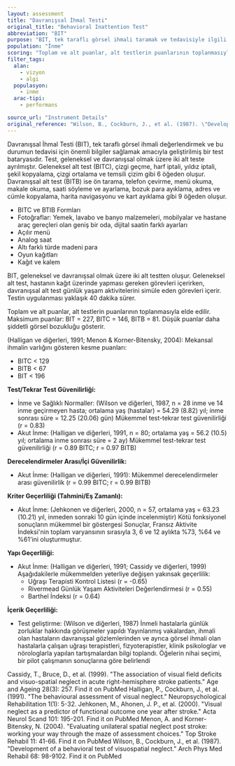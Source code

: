 ```yaml
---
layout: assessment
title: "Davranışsal İhmal Testi"
original_title: "Behavioral Inattention Test"
abbreviation: "BIT"
purpose: "BIT, tek taraflı görsel ihmali taramak ve tedavisiyle ilgili bilgi sağlamak için tasarlanmış kapsamlı bir bataryadır."
population: "İnme"
scoring: "Toplam ve alt puanlar, alt testlerin puanlarının toplanmasıyla elde edilir. Maksimum puanlar: BIT = 227, BITC = 146, BITB = 81. Düşük puanlar daha şiddetli görsel bozukluğu gösterir."
filter_tags:
  alan:
    - vizyon
    - algi
  populasyon:
    - inme
  arac-tipi:
    - performans

source_url: "Instrument Details"
original_reference: "Wilson, B., Cockburn, J., et al. (1987). \"Development of a behavioral test of visuospatial neglect.\" Arch Phys Med Rehabil 68: 98-9102."
---
```






Davranışsal İhmal Testi (BIT), tek taraflı görsel ihmali değerlendirmek ve bu durumun tedavisi için önemli bilgiler sağlamak amacıyla geliştirilmiş bir test bataryasıdır. Test, geleneksel ve davranışsal olmak üzere iki alt teste ayrılmıştır. Geleneksel alt test (BITC), çizgi geçme, harf iptali, yıldız iptali, şekil kopyalama, çizgi ortalama ve temsili çizim gibi 6 öğeden oluşur. Davranışsal alt test (BITB) ise ön tarama, telefon çevirme, menü okuma, makale okuma, saati söyleme ve ayarlama, bozuk para ayıklama, adres ve cümle kopyalama, harita navigasyonu ve kart ayıklama gibi 9 öğeden oluşur.


*   BITC ve BTIB Formları
*   Fotoğraflar: Yemek, lavabo ve banyo malzemeleri, mobilyalar ve hastane araç gereçleri olan geniş bir oda, dijital saatin farklı ayarları
*   Açılır menü
*   Analog saat
*   Altı farklı türde madeni para
*   Oyun kağıtları
*   Kağıt ve kalem


BIT, geleneksel ve davranışsal olmak üzere iki alt testten oluşur. Geleneksel alt test, hastanın kağıt üzerinde yapması gereken görevleri içerirken, davranışsal alt test günlük yaşam aktivitelerini simüle eden görevleri içerir. Testin uygulanması yaklaşık 40 dakika sürer.


Toplam ve alt puanlar, alt testlerin puanlarının toplanmasıyla elde edilir. Maksimum puanlar: BIT = 227, BITC = 146, BITB = 81. Düşük puanlar daha şiddetli görsel bozukluğu gösterir.


(Halligan ve diğerleri, 1991; Menon & Korner-Bitensky, 2004):
Mekansal ihmalin varlığını gösteren kesme puanları:
*   BITC < 129
*   BITB < 67
*   BIT < 196


**Test/Tekrar Test Güvenilirliği:**

*   İnme ve Sağlıklı Normaller: (Wilson ve diğerleri, 1987, n = 28 inme ve 14 inme geçirmeyen hasta; ortalama yaş (hastalar) = 54.29 (8.82) yıl; inme sonrası süre = 12.25 (20.06) gün) Mükemmel test-tekrar test güvenilirliği (r = 0.83)
*   Akut İnme: (Halligan ve diğerleri, 1991, n = 80; ortalama yaş = 56.2 (10.5) yıl; ortalama inme sonrası süre = 2 ay) Mükemmel test-tekrar test güvenilirliği (r = 0.89 BITC; r = 0.97 BITB)

**Derecelendirmeler Arası/İçi Güvenilirlik:**

*   Akut İnme: (Halligan ve diğerleri, 1991): Mükemmel derecelendirmeler arası güvenilirlik (r = 0.99 BITC; r = 0.99 BITB)

**Kriter Geçerliliği (Tahmini/Eş Zamanlı):**

*   Akut İnme: (Jehkonen ve diğerleri, 2000, n = 57, ortalama yaş = 63.23 (10.21) yıl, inmeden sonraki 10 gün içinde incelenmiştir) Kötü fonksiyonel sonuçların mükemmel bir göstergesi
    Sonuçlar, Fransız Aktivite İndeksi'nin toplam varyansının sırasıyla 3, 6 ve 12 aylıkta %73, %64 ve %61'ini oluşturmuştur.

**Yapı Geçerliliği:**

*   Akut İnme: (Halligan ve diğerleri, 1991; Cassidy ve diğerleri, 1999)
    Aşağıdakilerle mükemmelden yeterliye değişen yakınsak geçerlilik:
    *   Uğraşı Terapisti Kontrol Listesi (r = -0.65)
    *   Rivermead Günlük Yaşam Aktiviteleri Değerlendirmesi (r = 0.55)
    *   Barthel İndeksi (r = 0.64)

**İçerik Geçerliliği:**

*   Test geliştirme: (Wilson ve diğerleri, 1987)
    İnmeli hastalarla günlük zorluklar hakkında görüşmeler yapıldı
    Yayınlanmış vakalardan, ihmali olan hastaların davranışsal gözlemlerinden ve ayrıca görsel ihmali olan hastalarla çalışan uğraşı terapistleri, fizyoterapistler, klinik psikologlar ve nörologlarla yapılan tartışmalardan bilgi toplandı.
    Öğelerin nihai seçimi, bir pilot çalışmanın sonuçlarına göre belirlendi


Cassidy, T., Bruce, D., et al. (1999). "The association of visual field deficits and visuo-spatial neglect in acute right-hemisphere stroke patients." Age and Ageing 28(3): 257.
Find it on PubMed
Halligan, P., Cockburn, J., et al. (1991). "The behavioural assessment of visual neglect." Neuropsychological Rehabilitation 1(1): 5-32.
Jehkonen, M., Ahonen, J. P., et al. (2000). "Visual neglect as a predictor of functional outcome one year after stroke." Acta Neurol Scand 101: 195-201.
Find it on PubMed
Menon, A. and Korner-Bitensky, N. (2004). "Evaluating unilateral spatial neglect post stroke: working your way through the maze of assessment choices." Top Stroke Rehabil 11: 41-66.
Find it on PubMed
Wilson, B., Cockburn, J., et al. (1987). "Development of a behavioral test of visuospatial neglect." Arch Phys Med Rehabil 68: 98-9102.
Find it on PubMed

```